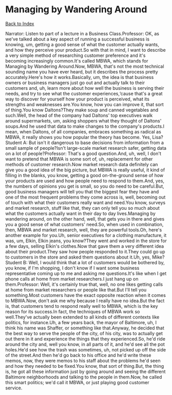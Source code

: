 # Managing by Wandering Around
[Back to Index](https://github.com/windows10010/tpoExtractor/blog/master/README.md)

Narrator: Listen to part of a lecture in a Business Class.Professor: OK, as we've talked about a key aspect of running a successful business is knowing, um, getting a good sense of what the customer actually wants, and how they perceive your product.So with that in mind, I want to describe a very simple method of researching customer preference and it's becoming increasingly common.It's called MBWA, which stands for Managing by Wandering Around.Now, MBWA, that's not the most technical sounding name you have ever heard, but it describes the process pretty accurately.Here's how it works.Basically, um, the idea is that business owners or business managers just go out and actually talk to their customers and, uh, learn more about how well the business is serving their needs, and try to see what the customer experiences,‘cause that's a great way to discover for yourself how your product is perceived, what its strengths and weaknesses are.You know, how you can improve it, that sort of thing.You know Daltons?They make soup and canned vegetables and such.Well, the head of the company had Daltons' top executives walk around supermarkets, um, asking shoppers what they thought of Daltons' soups.And he used that data to make changes to the company's products.I mean, when Daltons, of all companies, embraces something as radical as MBWA, it really shows you how popular the theory has become. Yes, Lisa?Student A: But isn't it dangerous to base decisions from information from a small sample of people?Isn't large-scale market research safer, getting data on a lot of people?Professor: That's a good question.And, uh, well, I don't want to pretend that MBWA is some sort of, uh, replacement for other methods of customer research.Now market research data definitely can give you a good idea of the big picture, but MBWA is really useful, it kind of filling in the blanks, you know, getting a good on-the-ground sense of how your products are used and how people need to respond to them.And, yes, the numbers of opinions you get is small, so you do need to be careful.But, good business managers will tell you that the biggest fear they have and one of the most frequent problems they come across is, well, becoming out of touch with what their customers really want and need.You know, surveys and market research, stuff like that, they can only tell you so much about what the customers actually want in their day to day lives.Managing by wandering around, on the other hand, well, that gets you in there and gives you a good sense of what customers' need.So, when used in combination, then, MBWA and market research, well, they are powerful tools.Oh, here's another example for you.Uh, senior executives for a clothing manufacture, it was, um, Elkin, Elkin jeans, you know?They went and worked in the store for a few days, selling Elkin's clothes.Now that gave them a very different idea about their product.They saw how people responded to it.They could go up to customers in the store and asked them questions about it.Uh, yes, Mike?Student B: Well, I would think that a lot of customers would be bothered by, you know, if I'm shopping, I don't know if I want some business representative coming up to me and asking me questions.It's like when I get phone calls at home from market researchers.I just hang up on them.Professor: Well, it's certainly true that, well, no one likes getting calls at home from market researchers or people like that.But I'll tell you something.Most customers have the exact opposite reaction when it comes to MBWA.Now, don't ask me why because I really have no idea.But the fact is, that customers tend to respond really well to MBWA, which is the key reason for its success.In fact, the techniques of MBWA work so well.They've actually been extended to all kinds of different contexts like politics, for instance.Uh, a few years back, the mayor of Baltimore, uh, I think his name was Shaffer, or something like that.Anyway, he decided that the best way to serve the people of the city, of his city, was to actually get out there in it and experience the things that they experienced.So, he'd ride around the city and, well you know, in all parts of it, and he'd see all the pot holes.He'd see how the trash was sometimes, uh, not picked up off the side of the street.And then he'd go back to his office and he'd write these memos, now, they were memos to his staff about the problems he'd seen and how they needed to be fixed.You know, that sort of thing.But, the thing is, he got all these information just by going around and seeing the different Baltimore neighborhoods and talking to the people in them.Now, he called this smart politics; we'd call it MBWA, or just playing good customer service.
 